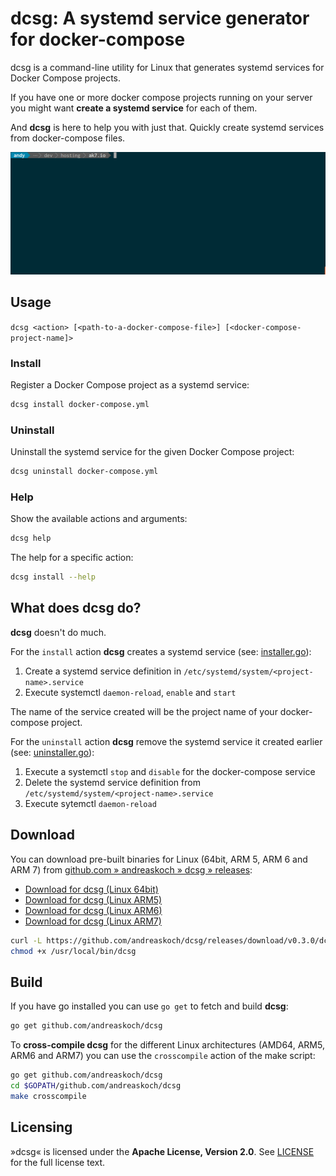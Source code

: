 # dcsg: A systemd service generator for docker-compose

dcsg is a command-line utility for Linux that generates systemd services for Docker Compose projects.

If you have one or more docker compose projects running on your server you might want **create a systemd service** for each of them.

And **dcsg** is here to help you with just that. Quickly create systemd services from docker-compose files.

![Animation: Using dcsg on a docker-compose project](files/animation-dcsg-usage-example.gif)

## Usage

`dcsg <action> [<path-to-a-docker-compose-file>] [<docker-compose-project-name]>`

### Install

Register a Docker Compose project as a systemd service:

```bash
dcsg install docker-compose.yml
```

### Uninstall

Uninstall the systemd service for the given Docker Compose project:

```bash
dcsg uninstall docker-compose.yml
```

### Help

Show the available actions and arguments:

```bash
dcsg help
```

The help for a specific action:

```bash
dcsg install --help
```

## What does dcsg do?

**dcsg** doesn't do much.

For the `install` action **dcsg** creates a systemd service (see: [installer.go](installer.go)):

1. Create a systemd service definition in `/etc/systemd/system/<project-name>.service`
2. Execute systemctl `daemon-reload`, `enable` and `start`

The name of the service created will be the project name of your docker-compose project.

For the `uninstall` action **dcsg** remove the systemd service it created earlier (see: [uninstaller.go](uninstaller.go)):

1. Execute a systemctl `stop` and `disable` for the docker-compose service
2. Delete the systemd service definition from `/etc/systemd/system/<project-name>.service`
3. Execute sytemctl `daemon-reload`

## Download

You can download pre-built binaries for Linux (64bit, ARM 5, ARM 6 and ARM 7) from [github.com » andreaskoch » dcsg » releases](/releases/latest):

- [Download for dcsg (Linux 64bit)](https://github.com/andreaskoch/dcsg/releases/download/v0.3.0/dcsg_linux_amd64)
- [Download for dcsg (Linux ARM5)](https://github.com/andreaskoch/dcsg/releases/download/v0.3.0/dcsg_linux_arm5)
- [Download for dcsg (Linux ARM6)](https://github.com/andreaskoch/dcsg/releases/download/v0.3.0/dcsg_linux_arm6)
- [Download for dcsg (Linux ARM7)](https://github.com/andreaskoch/dcsg/releases/download/v0.3.0/dcsg_linux_arm7)

```bash
curl -L https://github.com/andreaskoch/dcsg/releases/download/v0.3.0/dcsg_linux_amd64 > /usr/local/bin/dcsg
chmod +x /usr/local/bin/dcsg
```


## Build

If you have go installed you can use `go get` to fetch and build **dcsg**:

```bash
go get github.com/andreaskoch/dcsg
```

To **cross-compile dcsg** for the different Linux architectures (AMD64, ARM5, ARM6 and ARM7) you can use the `crosscompile` action of the make script:

```bash
go get github.com/andreaskoch/dcsg
cd $GOPATH/github.com/andreaskoch/dcsg
make crosscompile
```

## Licensing

»dcsg« is licensed under the **Apache License, Version 2.0**. See [LICENSE](LICENSE) for the full license text.
